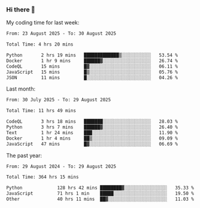 ### Hi there 👋

My coding time for last week:

<!--START_SECTION:week-->

```txt
From: 23 August 2025 - To: 30 August 2025

Total Time: 4 hrs 20 mins

Python       2 hrs 19 mins   █████████████▒░░░░░░░░░░░   53.54 %
Docker       1 hr 9 mins     ██████▓░░░░░░░░░░░░░░░░░░   26.74 %
CodeQL       15 mins         █▓░░░░░░░░░░░░░░░░░░░░░░░   06.11 %
JavaScript   15 mins         █▒░░░░░░░░░░░░░░░░░░░░░░░   05.76 %
JSON         11 mins         █░░░░░░░░░░░░░░░░░░░░░░░░   04.26 %
```

<!--END_SECTION:week-->

Last month:

<!--START_SECTION:month-->

```txt
From: 30 July 2025 - To: 29 August 2025

Total Time: 11 hrs 49 mins

CodeQL       3 hrs 18 mins   ███████░░░░░░░░░░░░░░░░░░   28.03 %
Python       3 hrs 7 mins    ██████▓░░░░░░░░░░░░░░░░░░   26.40 %
Text         1 hr 24 mins    ███░░░░░░░░░░░░░░░░░░░░░░   11.90 %
Docker       1 hr 4 mins     ██▒░░░░░░░░░░░░░░░░░░░░░░   09.09 %
JavaScript   47 mins         █▓░░░░░░░░░░░░░░░░░░░░░░░   06.69 %
```

<!--END_SECTION:month-->

The past year:

<!--START_SECTION:year-->

```txt
From: 29 August 2024 - To: 29 August 2025

Total Time: 364 hrs 15 mins

Python             128 hrs 42 mins ████████▓░░░░░░░░░░░░░░░░   35.33 %
JavaScript         71 hrs 1 min    █████░░░░░░░░░░░░░░░░░░░░   19.50 %
Other              40 hrs 11 mins  ██▓░░░░░░░░░░░░░░░░░░░░░░   11.03 %
```

<!--END_SECTION:year-->

